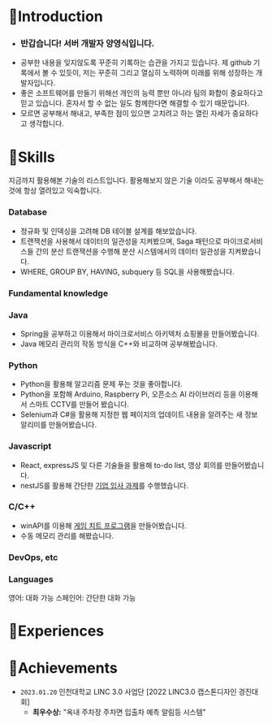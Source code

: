 # 🙌Introduction
- ### 반갑습니다! 서버 개발자 양영식입니다.
- 공부한 내용을 잊지않도록 꾸준히 기록하는 습관을 가지고 있습니다. 제 github 기록에서 볼 수 있듯이, 저는 꾸준히 그리고 열심히 노력하며 미래를 위해 성장하는 개발자입니다.
- 좋은 소프트웨어를 만들기 위해선 개인의 능력 뿐만 아니라 팀의 화합이 중요하다고 믿고 있습니다. 혼자서 할 수 없는 일도 함께한다면 해결할 수 있기 때문입니다.
- 모르면 공부해서 해내고, 부족한 점이 있으면 고치려고 하는 열린 자세가 중요하다고 생각합니다.

# 🌠Skills
지금까지 활용해본 기술의 리스트입니다. 활용해보지 않은 기술 이라도 공부해서 해내는 것에 항상 열려있고 익숙합니다.
### Database
- 정규화 및 인덱싱을 고려해 DB 테이블 설계를 해보았습니다.
- 트랜잭션을 사용해서 데이터의 일관성을 지켜봤으며, Saga 패턴으로 마이크로서비스들 간의 분산 트랜잭션을 수행해 분산 시스템에서의 데이터 일관성을 지켜봤습니다.
- WHERE, GROUP BY, HAVING, subquery 등 SQL을 사용해봤습니다.
### Fundamental knowledge

### Java
- Spring을 공부하고 이용해서 마이크로서비스 아키텍처 쇼핑몰을 만들어봤습니다.
- Java 메모리 관리의 작동 방식을 C++와 비교하며 공부해봤습니다.
### Python
- Python을 활용해 알고리즘 문제 푸는 것을 좋아합니다.
- Python을 포함해 Arduino, Raspberry Pi, 오픈소스 AI 라이브러리 등을 이용해서 스마트 CCTV를 만들어 봤습니다.
- Selenium과 C#을 활용해 지정한 웹 페이지의 업데이트 내용을 알려주는 새 정보 알리미를 만들어봤습니다.
### Javascript
- React, expressJS 및 다른 기술들을 활용해 to-do list, 영상 회의를 만들어봤습니다.
- nestJS를 활용해 간단한 [기업 입사 과제](https://github.com/vacu9708/nestjs_assignment_before_interview)를 수행했습니다.
### C/C++
- winAPI를 이용해 [게임 치트 프로그램](https://github.com/vacu9708/hacking)을 만들어봤습니다.
- 수동 메모리 관리를 해봤습니다.

### DevOps, etc

### Languages
영어: 대화 가능
스페인어: 간단한 대화 가능

# 🌈Experiences

# 🥇Achievements
- `2023.01.20` 인천대학교 LINC 3.0 사업단 [2022 LINC3.0 캡스톤디자인 경진대회]
  - **최우수상:** "옥내 주차장 주차면 입출차 예측 알림등 시스템"
